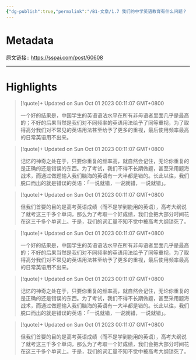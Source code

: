 ```yaml
---
{"dg-publish":true,"permalink":"/B1-文章/1.7 我们的中学英语教育有什么问题？ - 少数派/","tags":["英语学习"]}
---
```



# Metadata

原文链接:: https://sspai.com/post/60608

---

# Highlights

> [!quote]+ Updated on Sun Oct 01 2023 00:11:07 GMT+0800
>
> 一个好的结果是，中国学生的英语语法水平在所有非母语者里面几乎是最高的；不好的后果当然是我们对不同频率的英语用法给予了同等重视，为了取得高分我们对不常见的英语用法甚至给予了更多的重视，最后使用频率最高的日常英语用不出来。

> [!quote]+ Updated on Sun Oct 01 2023 00:11:07 GMT+0800
>
> 记忆的神奇之处在于，只要你重复的频率高，就自然会记住，无论你重复的是正确的还是错误的东西。为了考试，我们不得不长期做题，甚至采用题海战术，而通过做题输入我们脑海的英语有一大半都是错的。长此以往，我们脱口而出的就是错误的英语：「一说就错，一说就错，一说就错」。

> [!quote]+ Updated on Sun Oct 01 2023 00:11:07 GMT+0800
>
> 但我们首要的目的是高考英语成绩（而不是学到能用的英语），高考大纲说了就考这三千多个单词，那么为了考取一个好成绩，我们会把大部分时间花在这三千多个单词上。于是，我们的词汇量不知不觉中被高考大纲锁死了。

> [!quote]+ Updated on Sun Oct 01 2023 00:11:07 GMT+0800
>
> 一个好的结果是，中国学生的英语语法水平在所有非母语者里面几乎是最高的；不好的后果当然是我们对不同频率的英语用法给予了同等重视，为了取得高分我们对不常见的英语用法甚至给予了更多的重视，最后使用频率最高的日常英语用不出来。

> [!quote]+ Updated on Sun Oct 01 2023 00:11:07 GMT+0800
>
> 记忆的神奇之处在于，只要你重复的频率高，就自然会记住，无论你重复的是正确的还是错误的东西。为了考试，我们不得不长期做题，甚至采用题海战术，而通过做题输入我们脑海的英语有一大半都是错的。长此以往，我们脱口而出的就是错误的英语：「一说就错，一说就错，一说就错」。

> [!quote]+ Updated on Sun Oct 01 2023 00:11:07 GMT+0800
>
> 但我们首要的目的是高考英语成绩（而不是学到能用的英语），高考大纲说了就考这三千多个单词，那么为了考取一个好成绩，我们会把大部分时间花在这三千多个单词上。于是，我们的词汇量不知不觉中被高考大纲锁死了。
